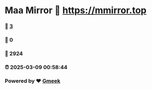 # Maa Mirror :link: https://mmirror.top 
### :page_facing_up: [3](https://mmirror.top/tag.html) 
### :speech_balloon: 0 
### :hibiscus: 2924 
### :alarm_clock: 2025-03-09 00:58:44 
### Powered by :heart: [Gmeek](https://github.com/Meekdai/Gmeek)
